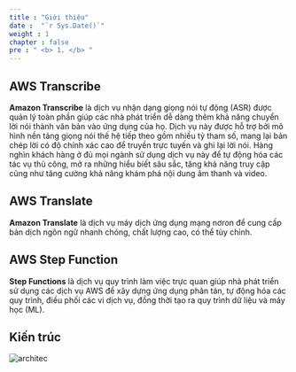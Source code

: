 ```yaml
---
title : "Giới thiệu"
date :  "`r Sys.Date()`" 
weight : 1 
chapter : false
pre : " <b> 1. </b> "
---
```


## AWS Transcribe
**Amazon Transcribe** là dịch vụ nhận dạng giọng nói tự động (ASR) được quản lý toàn phần giúp các nhà phát triển dễ dàng thêm khả năng chuyển lời nói thành văn bản vào ứng dụng của họ. Dịch vụ này được hỗ trợ bởi mô hình nền tảng giọng nói thế hệ tiếp theo gồm nhiều tỷ tham số, mang lại bản chép lời có độ chính xác cao để truyền trực tuyến và ghi lại lời nói. Hàng nghìn khách hàng ở đủ mọi ngành sử dụng dịch vụ này để tự động hóa các tác vụ thủ công, mở ra những hiểu biết sâu sắc, tăng khả năng truy cập cũng như tăng cường khả năng khám phá nội dung âm thanh và video.
## AWS Translate
**Amazon Translate** là dịch vụ máy dịch ứng dụng mạng nơron để cung cấp bản dịch ngôn ngữ nhanh chóng, chất lượng cao, có thể tùy chỉnh.
## AWS Step Function
**Step Functions** là dịch vụ quy trình làm việc trực quan giúp nhà phát triển sử dụng các dịch vụ AWS để xây dựng ứng dụng phân tán, tự động hóa các quy trình, điều phối các vi dịch vụ, đồng thời tạo ra quy trình dữ liệu và máy học (ML).

## Kiến trúc
![architec](/images/1.Introduce/architec.png)